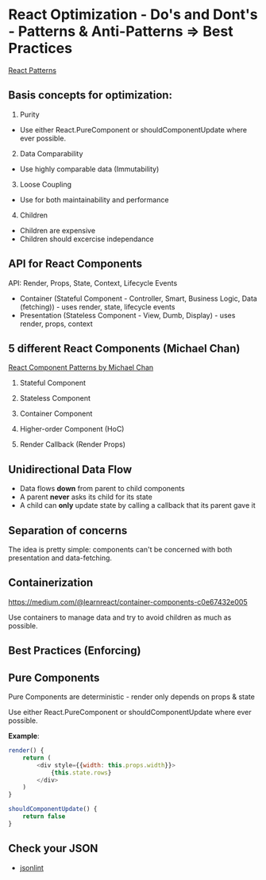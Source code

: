 # React Optimization - Do's and Dont's - Patterns & Anti-Patterns => Best Practices
[React Patterns](http://reactpatterns.com/)

## Basis concepts for optimization:

1. Purity
- Use either React.PureComponent or shouldComponentUpdate where ever possible. 

2. Data Comparability 
- Use highly comparable data (Immutability)

3. Loose Coupling
- Use for both maintainability and performance

4. Children
- Children are expensive
- Children should excercise independance

## API for React Components
API: Render, Props, State, Context, Lifecycle Events

- Container (Stateful Component - Controller, Smart, Business Logic, Data (fetching)) - uses render, state, lifecycle events
- Presentation (Stateless Component - View, Dumb, Display) - uses render, props, context


## 5 different React Components (Michael Chan)
[React Component Patterns by Michael Chan](https://www.youtube.com/watch?v=YaZg8wg39QQ)

1. Stateful Component

2. Stateless Component

3. Container Component

4. Higher-order Component (HoC)

5. Render Callback (Render Props)

## Unidirectional Data Flow
- Data flows **down** from parent to child components
- A parent **never** asks its child for its state
- A child can **only** update state by calling a callback that its parent gave it

## Separation of concerns
The idea is pretty simple: components can't be concerned with both presentation and data-fetching. 
[](https://gist.github.com/chantastic/fc9e3853464dffdb1e3c)

## Containerization 
https://medium.com/@learnreact/container-components-c0e67432e005

Use containers to manage data and try to avoid children as much as possible. 

## Best Practices (Enforcing)

## Pure Components
Pure Components are deterministic - render only depends on props & state

Use either React.PureComponent or shouldComponentUpdate where ever possible. 

**Example**:
```js
render() {
	return (
		<div style={{width: this.props.width}}>
			{this.state.rows}
		</div>
	)
}
```

```js
shouldComponentUpdate() {
	return false
}

```

## Check your JSON
- [jsonlint](https://jsonlint.com/)


